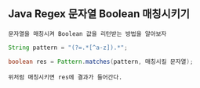 ## Java Regex 문자열 Boolean 매칭시키기

    문자열을 매칭시켜 Boolean 값을 리턴받는 방법을 알아보자

```java
String pattern = "(?=.*[^a-z]).*";

boolean res = Pattern.matches(pattern, 매칭시킬 문자열);
```

    위처럼 매칭시키면 res에 결과가 들어간다.
